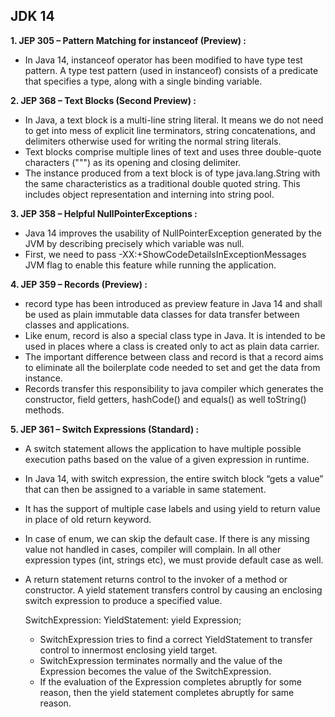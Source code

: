 JDK 14
-------
**1. JEP 305 – Pattern Matching for instanceof (Preview) :**
- In Java 14, instanceof operator has been modified to have type test pattern. 
  A type test pattern (used in instanceof) consists of a predicate that specifies a type, along with a single binding variable.
  
**2. JEP 368 – Text Blocks (Second Preview) :**
- In Java, a text block is a multi-line string literal. It means we do not need to get into mess of explicit line terminators, string concatenations, 
  and delimiters otherwise used for writing the normal string literals.
- Text blocks comprise multiple lines of text and uses three double-quote characters (""") as its opening and closing delimiter.
- The instance produced from a text block is of type java.lang.String with the same characteristics as a traditional double quoted string. 
  This includes object representation and interning into string pool.
  
**3. JEP 358 – Helpful NullPointerExceptions :**
- Java 14 improves the usability of NullPointerException generated by the JVM by describing precisely which variable was null.
- First, we need to pass -XX:+ShowCodeDetailsInExceptionMessages JVM flag to enable this feature while running the application.  

**4. JEP 359 – Records (Preview) :**
- record type has been introduced as preview feature in Java 14 and shall be used as plain immutable data classes for data transfer between classes and applications.
- Like enum, record is also a special class type in Java. It is intended to be used in places where a class is created only to act as plain data carrier.
- The important difference between class and record is that a record aims to eliminate all the boilerplate code needed to set and get the data from instance. 
- Records transfer this responsibility to java compiler which generates the constructor, field getters, hashCode() and equals() as well toString() methods.

**5. JEP 361 – Switch Expressions (Standard) :**
- A switch statement allows the application to have multiple possible execution paths based on the value of a given expression in runtime.
- In Java 14, with switch expression, the entire switch block “gets a value” that can then be assigned to a variable in same statement.
- It has the support of multiple case labels and using yield to return value in place of old return keyword.
- In case of enum, we can skip the default case. If there is any missing value not handled in cases, compiler will complain. 
  In all other expression types (int, strings etc), we must provide default case as well.
  
- A return statement returns control to the invoker of a method or constructor. A yield statement transfers control by causing an enclosing switch expression to produce a specified value.
  
  SwitchExpression:
      YieldStatement:
          yield Expression;
          
  - SwitchExpression tries to find a correct YieldStatement to transfer control to innermost enclosing yield target.
  - SwitchExpression terminates normally and the value of the Expression becomes the value of the SwitchExpression.
  - If the evaluation of the Expression completes abruptly for some reason, then the yield statement completes abruptly for same reason.
  
  
  

